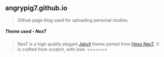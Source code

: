 ## angrypig7.github.io
> Github page blog used for uploading personal studies.

##### Theme used - NexT
> NexT is a high quality elegant [Jekyll](https://jekyllrb.com) theme ported from [Hexo NexT](https://github.com/iissnan/hexo-theme-next). It is crafted from scratch, with love.
=======


